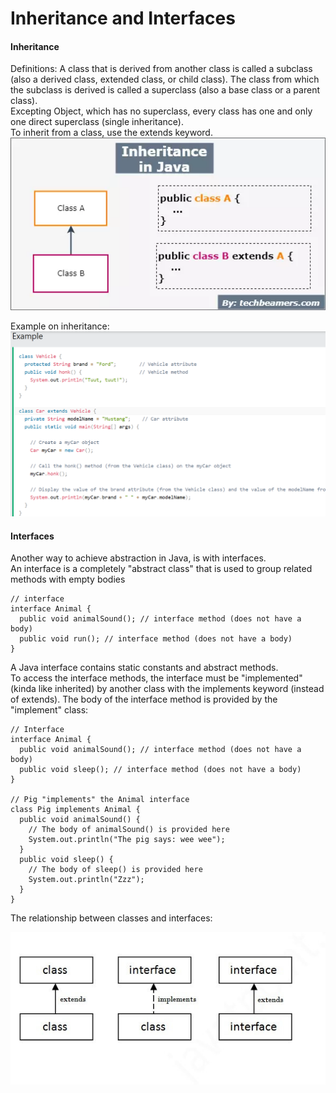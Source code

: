 # Inheritance and Interfaces  

#### Inheritance  
Definitions: A class that is derived from another class is called a subclass (also a derived class, extended class, or child class). The class from which the subclass is derived is called a superclass (also a base class or a parent class).  
Excepting Object, which has no superclass, every class has one and only one direct superclass (single inheritance).  
To inherit from a class, use the extends keyword.  
 ![inherit](/assets01/Java-Inheritance.webp)  

Example on inheritance:  
![example](/assets01/inhex.png)  

#### Interfaces  
Another way to achieve abstraction in Java, is with interfaces.  
An interface is a completely "abstract class" that is used to group related methods with empty bodies  

```
// interface
interface Animal {
  public void animalSound(); // interface method (does not have a body)
  public void run(); // interface method (does not have a body)
}
```  
A Java interface contains static constants and abstract methods.  
To access the interface methods, the interface must be "implemented" (kinda like inherited) by another class with the implements keyword (instead of extends). The body of the interface method is provided by the "implement" class:  

```
// Interface
interface Animal {
  public void animalSound(); // interface method (does not have a body)
  public void sleep(); // interface method (does not have a body)
}

// Pig "implements" the Animal interface
class Pig implements Animal {
  public void animalSound() {
    // The body of animalSound() is provided here
    System.out.println("The pig says: wee wee");
  }
  public void sleep() {
    // The body of sleep() is provided here
    System.out.println("Zzz");
  }
}
```  
The relationship between classes and interfaces:  
  
![example](/assets01/68747470733a2f2f7374617469632e6a61766174706f696e742e636f6d2f696d616765732f636f72652f696e7465726661636572656c6174696f6e2e6a7067.jfif)  


